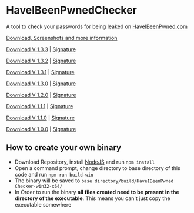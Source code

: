 # HaveIBeenPwnedChecker
A tool to check your passwords for being leaked on [HaveIBeenPwned.com](https://www.haveibeenpwned.com)

[Download, Screenshots and more information](https://www.astrogd.eu/software/haveibeenpwned-checker)

[Download V 1.3.3](https://software.astrogd.eu/haveibeenpwnedchecker/download/HaveIBeenPwnedCheckerV1.3.3.exe) | [Signature](https://software.astrogd.eu/haveibeenpwnedchecker/download/HaveIBeenPwnedCheckerV1.3.3.exe.sig)

[Download V 1.3.2](https://software.astrogd.eu/haveibeenpwnedchecker/download/HaveIBeenPwnedCheckerV1.3.2.exe) | [Signature](https://software.astrogd.eu/haveibeenpwnedchecker/download/HaveIBeenPwnedCheckerV1.3.2.exe.sig)

[Download V 1.3.1](https://software.astrogd.eu/haveibeenpwnedchecker/download/HaveIBeenPwnedCheckerV1.3.1.exe) | [Signature](https://software.astrogd.eu/haveibeenpwnedchecker/download/HaveIBeenPwnedCheckerV1.3.1.exe.sig)

[Download V 1.3.0](https://software.astrogd.eu/haveibeenpwnedchecker/download/HaveIBeenPwnedCheckerV1.3.0.exe) | [Signature](https://software.astrogd.eu/haveibeenpwnedchecker/download/HaveIBeenPwnedCheckerV1.3.0.exe.sig)

[Download V 1.2.0](https://software.astrogd.eu/haveibeenpwnedchecker/download/HaveIBeenPwnedCheckerV1.2.0.exe) | [Signature](https://software.astrogd.eu/haveibeenpwnedchecker/download/HaveIBeenPwnedCheckerV1.2.0.exe.sig)

[Download V 1.1.1](https://software.astrogd.eu/haveibeenpwnedchecker/download/HaveIBeenPwnedCheckerV1.1.1.exe) | [Signature](https://software.astrogd.eu/haveibeenpwnedchecker/download/HaveIBeenPwnedCheckerV1.1.1.exe.sig)

[Download V 1.1.0](https://software.astrogd.eu/haveibeenpwnedchecker/download/HaveIBeenPwnedCheckerV1.1.0.exe) | [Signature](https://software.astrogd.eu/haveibeenpwnedchecker/download/HaveIBeenPwnedCheckerV1.1.0.exe.sig)

[Download V 1.0.0](https://software.astrogd.eu/haveibeenpwnedchecker/download/HaveIBeenPwnedCheckerV1.0.0.exe) | [Signature](https://software.astrogd.eu/haveibeenpwnedchecker/download/HaveIBeenPwnedCheckerV1.0.0.exe.sig)

## How to create your own binary
- Download Repository, install [NodeJS](https://www.nodejs.org) and run `npm install`
- Open a command prompt, change directory to base directory of this code and run `npm run build-win`
- The binary will be saved to `base directory/build/HaveIBeenPwned Checker-win32-x64/`
- In Order to run the binary **all files created need to be present in the directory of the executable**. This means you can't just copy the executable somewhere
